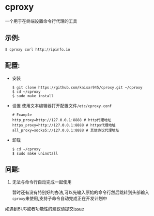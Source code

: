 # cproxy
一个用于在终端设置命令行代理的工具

## 示例:
```
$ cproxy curl http://ipinfo.io
```

## 配置:
- 安装
    ```
    $ git clone https://github.com/kaisar945/cproxy.git ~/cproxy
    $ cd ~/cproxy
    $ sudo make install
    ```

- 设置
    使用文本编辑器打开配置文件```/etc/cproxy.conf```
    ```
    # Example
    http_proxy=http://127.0.0.1:8888 # http代理地址
    https_proxy=http://127.0.0.1:8888 # https代理地址
    all_proxy=socks5://127.0.0.1:8888 # 其他协议代理地址
    ```

- 卸载
    ```
    $ cd ~/cproxy
    $ sudo make uninstall
    ```

## 问题:
1. 无法与命令行自动完成一起使用

    暂时还有没有特别好的办法,可以先输入原始的命令行然后跳转到头部输入```cproxy```来使用,支持子命令自动完成正在开发计划中

如遇到BUG或者功能性的建议请提交[issue](https://github.com/kaisar945/cproxy/issues)
